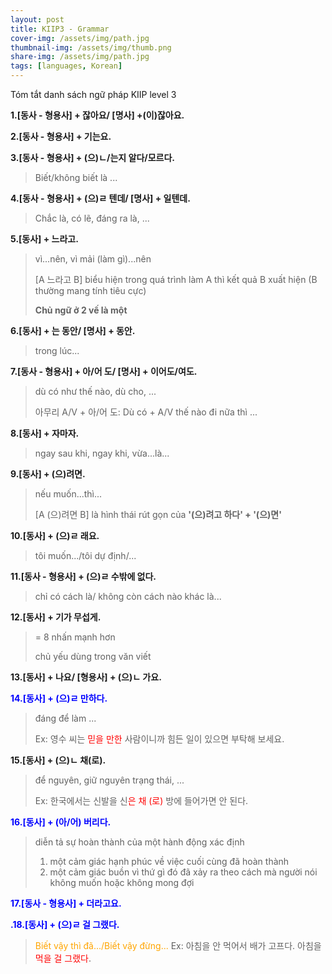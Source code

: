 ```yaml
---
layout: post
title: KIIP3 - Grammar
cover-img: /assets/img/path.jpg
thumbnail-img: /assets/img/thumb.png
share-img: /assets/img/path.jpg
tags: [languages, Korean]
---
```

Tóm tắt danh sách ngữ pháp KIIP level 3 

**1.[동사 - 형용사] + 잖아요/ [명사] +(이)잖아요.**

**2.[동사 - 형용사] + 기는요.**

**3.[동사 - 형용사] + (으)ㄴ/는지 알다/모르다.**
>Biết/không biết là ...

**4.[동사 - 형용사] + (으)ㄹ 텐데/ [명사] + 일텐데.**
>Chắc là, có lẽ, đáng ra là, ...

**5.[동사] + 느라고.**
> vì...nên, vì mải (làm gì)...nên
>
> [A 느라고 B] biểu hiện trong quá trình làm A thì kết quả B xuất hiện (B thường mang tính tiêu cực)
>
> **Chủ ngữ ở 2 vế là một**

**6.[동사] + 는 동안/ [명사] + 동안.**
> trong lúc...

**7.[동사 - 형용사] + 아/어 도/ [명사] + 이어도/여도.**
> dù có như thế nào, dù cho, ...
>
> 아무리 A/V + 아/어 도: Dù có + A/V thế nào đi nữa thì ...

**8.[동사] + 자마자.**
> ngay sau khi, ngay khi, vừa...là...

**9.[동사] + (으)려면.**
> nếu muốn...thì...
>
> [A (으)려면 B] là hình thái rút gọn của **'(으)려고 하다' + '(으)면'**

**10.[동사] + (으)ㄹ 래요.**
> tôi muốn.../tôi dự định/...

**11.[동사 - 형용사] + (으)ㄹ 수밖에 없다.**
> chỉ có cách là/ không còn cách nào khác là...

**12.[동사] + 기가 무섭게.**
> = 8 nhấn mạnh hơn
>
> chủ yếu dùng trong văn viết

**13.[동사] + 나요/ [형용사] + (으)ㄴ 가요.**

<span style="color:blue">**14.[동사] + (으)ㄹ 만하다.**</span>
> đáng để làm ...
>
> Ex: 영수 씨는 <span style="color:red">믿을 만한</span> 사람이니까 힘든 일이 있으면 부탁해 보세요.

**15.[동사] + (으)ㄴ 채(로).**
> để nguyên, giữ nguyên trạng thái, ...
>
> Ex: 한국에서는 신발을 신<span style="color:red">은 채 (로)</span> 방에 들어가면 안 된다.

<span style="color:blue">**16.[동사] + (아/어) 버리다.**</span>
> diễn tả sự hoàn thành của một hành động xác định
>
> 1) một cảm giác hạnh phúc về việc cuối cùng đã hoàn thành
> 2) một cảm giác buồn vì thứ gì đó đã xảy ra theo cách mà người nói không muốn hoặc không mong đợi

<span style="color:blue">**17.[동사 - 형용사] + 더라고요.**</span>


<span style="color:blue">**.18.[동사] + (으)ㄹ 걸 그랬다.**</span>
> <span style="color:orange">Biết vậy thì đã.../Biết vậy đừng...</span>
> Ex: 아침을 안 먹어서 배가 고프다. 아침을 <span style="color:red">먹을 걸 그랬다</span>.


